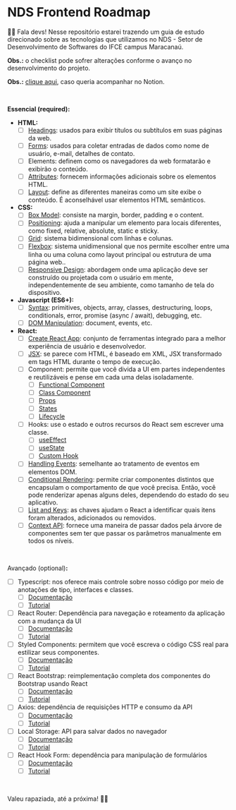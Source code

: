 # NDS Frontend Roadmap

👋🏽 Fala devs! Nesse repositório estarei trazendo um guia de estudo direcionado sobre as tecnologias que utilizamos no NDS - Setor de Desenvolvimento de Softwares do IFCE campus Maracanaú. 

**Obs.:** o checklist pode sofrer alterações conforme o avanço no desenvolvimento do projeto.

**Obs.:** [clique aqui](https://gcleiton.notion.site/NDS-Frontend-Roadmap-9820fd92d02646cba62dc4e3f6e9528d), caso queria acompanhar no Notion.

<br/>

**Essencial (required):**

- **HTML:**
    - [ ]  [Headings](https://www.w3schools.com/html/html_headings.asp): usados para exibir títulos ou subtítulos em suas páginas da web.
    - [ ]  [Forms](https://www.w3schools.com/html/html_forms.asp): usados para coletar entradas de dados como nome de usuário, e-mail, detalhes de contato.
    - [ ]  Elements: definem como os navegadores da web formatarão e exibirão o conteúdo.
    - [ ]  [Attributes](https://www.w3schools.com/html/html_attributes.asp): fornecem informações adicionais sobre os elementos HTML.
    - [ ]  [Layout](https://www.w3schools.com/html/html_layout.asp): define as diferentes maneiras como um site exibe o conteúdo. É aconselhável usar elementos HTML semânticos.

- **CSS:**
    - [ ]  [Box Model](https://www.w3schools.com/css/css_boxmodel.asp): consiste na margin, border, padding e o content.
    - [ ]  [Positioning](https://www.w3schools.com/css/css_positioning.asp): ajuda a manipular um elemento para locais diferentes, como fixed, relative, absolute, static e sticky.
    - [ ]  [Grid](https://www.w3schools.com/css/css_grid.asp): sistema bidimensional com linhas e colunas.
    - [ ]  [Flexbox](https://css-tricks.com/snippets/css/a-guide-to-flexbox/): sistema unidimensional que nos permite escolher entre uma linha ou uma coluna como layout principal ou estrutura de uma página web..
    - [ ]  [Responsive Design](https://www.w3schools.com/css/css_rwd_intro.asp): abordagem onde uma aplicação deve ser construído ou projetada com o usuário em mente, independentemente de seu ambiente, como tamanho de tela do dispositivo.

- **Javascript (ES6+):**
    - [ ]  [Syntax](https://www.w3schools.com/js/default.asp): primitives, objects, array, classes, destructuring, loops, conditionals, error, promise (async / await), debugging, etc.
    - [ ]  [DOM Manipulation](https://www.w3schools.com/js/js_htmldom.asp): document, events, etc.

- **React:**
    - [ ]  [Create React App](https://reactjs.org/docs/create-a-new-react-app.html): conjunto de ferramentas integrado para a melhor experiência de usuário e desenvolvedor.
    - [ ]  [JSX](https://reactjs.org/docs/introducing-jsx.html): se parece com HTML, é baseado em XML, JSX transformado em tags HTML durante o tempo de execução.
    - [ ]  Component: permite que você divida a UI em partes independentes e reutilizáveis e pense em cada uma delas isoladamente.
        - [ ]  [Functional Component](https://reactjs.org/docs/components-and-props.html)
        - [ ]  [Class Component](https://reactjs.org/docs/components-and-props.html)
        - [ ]  [Props](https://reactjs.org/docs/components-and-props.html)
        - [ ]  [States](https://reactjs.org/docs/state-and-lifecycle.html)
        - [ ]  [Lifecycle](https://reactjs.org/docs/state-and-lifecycle.html)
    - [ ]  Hooks: use o estado e outros recursos do React sem escrever uma classe.
        - [ ]  [useEffect](https://reactjs.org/docs/hooks-overview.html#state-hook)
        - [ ]  [useState](https://reactjs.org/docs/hooks-overview.html#state-hook)
        - [ ]  [Custom Hook](https://reactjs.org/docs/hooks-custom.html)
    - [ ]  [Handling Events](https://reactjs.org/docs/handling-events.html): semelhante ao tratamento de eventos em elementos DOM.
    - [ ]  [Conditional Rendering](https://reactjs.org/docs/conditional-rendering.html): permite criar componentes distintos que encapsulam o comportamento de que você precisa. Então, você pode renderizar apenas alguns deles, dependendo do estado do seu aplicativo.
    - [ ]  [List and Keys](https://reactjs.org/docs/lists-and-keys.html): as chaves ajudam o React a identificar quais itens foram alterados, adicionados ou removidos.
    - [ ]  [Context API](https://reactjs.org/docs/context.html): fornece uma maneira de passar dados pela árvore de componentes sem ter que passar os parâmetros manualmente em todos os níveis.

<br/>

Avançado (optional)**:**

- [ ]  Typescript: nos oferece mais controle sobre nosso código por meio de anotações de tipo, interfaces e classes.
    - [ ]  [Documentação](https://www.typescriptlang.org/docs/)
    - [ ]  [Tutorial](https://www.youtube.com/watch?v=0mYq5LrQN1s&t=4s&ab_channel=Rocketseat)
- [ ]  React Router: Dependência para navegação e roteamento da aplicação com a mudança da UI
    - [ ]  [Documenta](https://reactrouter.com/web/guides/quick-start)[ção](https://www.freecodecamp.org/news/react-router-cheatsheet/)
    - [ ]  [Tutorial](https://www.freecodecamp.org/news/react-router-cheatsheet/)
- [ ]  Styled Components: permitem que você escreva o código CSS real para estilizar seus componentes.
    - [ ]  [Documentação](https://styled-components.com/docs)
    - [ ]  [Tutorial](https://dev.to/keefdrive/styled-components-cheat-sheet-58nd)
- [ ]  React Bootstrap: reimplementação completa dos componentes do Bootstrap usando React
    - [ ]  [Documentação](https://react-bootstrap.github.io/getting-started/introduction)
    - [ ]  [Tutorial](https://youtu.be/8pKjULHzs0s)
- [ ]  Axios: dependência de requisições HTTP e consumo da API
    - [ ]  [Documentação](https://axios-http.com/docs/intro)
    - [ ]  [Tutorial](https://reedbarger.com/react-axios-2021/)
- [ ]  Local Storage: API para salvar dados no navegador
    - [ ]  [Documentação](https://developer.mozilla.org/en-US/docs/Web/API/Window/localStorage)
    - [ ]  [Tutorial](https://programmingwithmosh.com/react/localstorage-react/)
- [ ]  React Hook Form: dependência para manipulação de formulários
    - [ ]  [Documentação](https://react-hook-form.com/get-started)
    - [ ]  [Tutorial](https://youtu.be/oD30xo6DGVg)

<br/>

Valeu rapaziada, até a próxima! 🤙🏽
